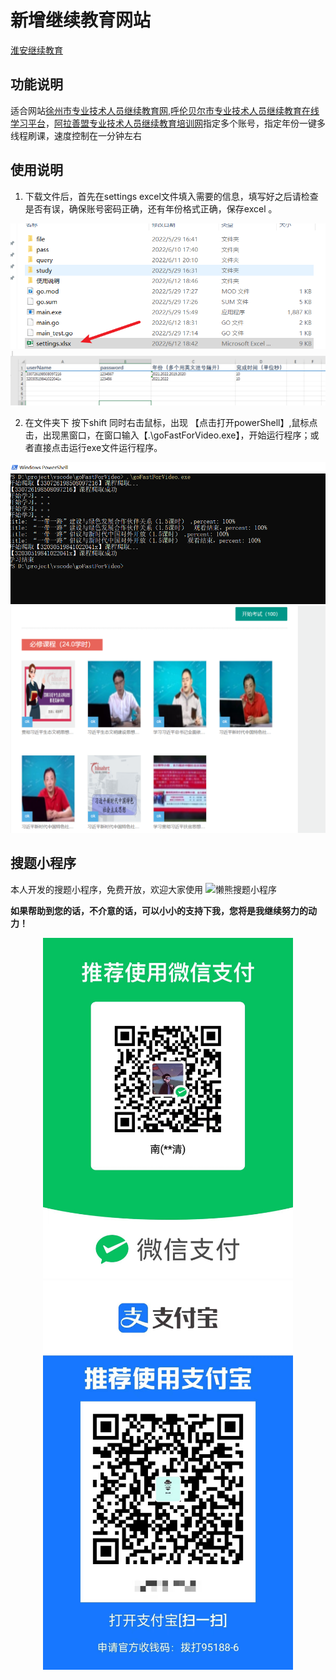 # 新增继续教育网站
[淮安继续教育](https://github.com/a1667834841/ed)

## 功能说明
适合网站[徐州市专业技术人员继续教育网](http://plat.xzjxjy.com/),[呼伦贝尔市专业技术人员继续教育在线学习平台](http://hlbe.chinahrt.cn/area.asp)，[阿拉善盟专业技术人员继续教育培训网](http://als.chinahrt.cn/login.asp)指定多个账号，指定年份一键多线程刷课，速度控制在一分钟左右

## 使用说明
1. 下载文件后，首先在settings excel文件填入需要的信息，填写好之后请检查是否有误，确保账号密码正确，还有年份格式正确，保存excel 。
   
 ![20220613125221](./img/1.png)
 ![20220613125232](./img/2.png)


2. 在文件夹下 按下shift 同时右击鼠标，出现 【点击打开powerShell】,鼠标点击，出现黑窗口，在窗口输入【.\goFastForVideo.exe】，开始运行程序；或者直接点击运行exe文件运行程序。
   
 ![20220613125249](./img/3.png)
 ![20220613125804](./img/4.png)



## 搜题小程序
本人开发的搜题小程序，免费开放，欢迎大家使用
![懒熊搜题小程序](https://tiku.toolkit.show/xcx.jpg)

**如果帮助到您的话，不介意的话，可以小小的支持下我，您将是我继续努力的动力！**
<center class="half">
<img src="./img/4.jpg" width="400px">
<img src="./img/5.jpg" width="400px">
</center>



